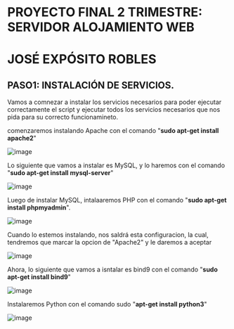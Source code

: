 # PROYECTO FINAL 2 TRIMESTRE: SERVIDOR ALOJAMIENTO  WEB 

# JOSÉ EXPÓSITO ROBLES

## PASO1: INSTALACIÓN DE SERVICIOS.

Vamos a comnezar a instalar los servicios necesarios para poder ejecutar correctamente el script y ejecutar todos los servicios necesarios que nos pida para su correcto funcionamineto.

comenzaremos instalando Apache con el comando "**sudo apt-get install apache2**"

![image](https://github.com/Josex02/SREI-ASIR2/assets/91255971/df1786f7-9b0d-4d46-b8fb-893ec1a89269)

Lo siguiente que vamos a instalar es MySQL, y lo haremos con el comando "**sudo apt-get install mysql-server**"

![image](https://github.com/Josex02/SREI-ASIR2/assets/91255971/ba96be31-1e13-40bb-9b5d-51642b7af343)

Luego de instalar MySQL, intalaaremos PHP con el comando "**sudo apt-get install phpmyadmin**".

![image](https://github.com/Josex02/SREI-ASIR2/assets/91255971/d8bfb507-d66f-486f-aec3-647595b39788)

Cuando lo estemos instalando, nos saldrá esta configuracion, la cual, tendremos que marcar la opcion de "Apache2" y le daremos a aceptar

![image](https://github.com/Josex02/SREI-ASIR2/assets/91255971/0f6a5689-9104-49fe-b4af-65d25ace690f)

Ahora, lo siguiente que vamos a isntalar es bind9 con el comando "**sudo apt-get install bind9**"

![image](https://github.com/Josex02/SREI-ASIR2/assets/91255971/fcb12d77-8409-481a-a714-32766e24010c)

Instalaremos Python con el comando sudo "**apt-get install python3**"

![image](https://github.com/Josex02/SREI-ASIR2/assets/91255971/e5b79c27-eba6-4bdd-8da8-5310f5c255d4)



